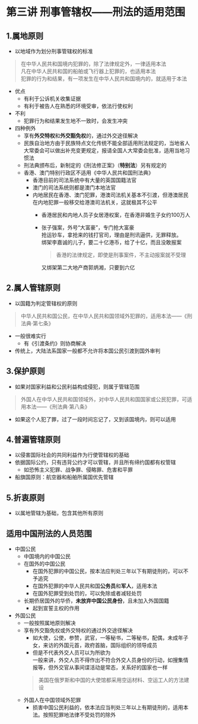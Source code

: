 # 第三讲 刑事管辖权——刑法的适用范围
## 1.属地原则 
* 以地域作为划分刑事管辖权的标准
> 在中华人民共和国境内犯罪的，除了法律规定外，一律适用本法  
> 凡在中华人民共和国的船舶或飞行器上犯罪的，也适用本法  
> 犯罪的行为和结果，有一项发生在中华人民共和国境内的，就适用于本法
* 优点
	* 有利于公诉机关收集证据
	* 有利于被告人在熟悉的环境受审，依法行使权利
* 不利
	* 犯罪行为和结果发生地不一致时，会发生冲突
* 四种例外
	* 享有**外交特权**和**外交豁免权**的，通过外交途径解决
	* 民族自治地方由于民族特点文化传统不能全部适用刑法规定的，当地省人大常委会可以做出补充变更规定，报请全国人大常委会批准，适用当地习惯法
	* 刑法典颁布后，新制定的《刑法修正案》（**特别法**）另有规定的
	* 香港、澳门特别行政区不适用《中华人民共和国刑法典》
		* 香港目前的司法系统中有大量的英国国籍法官  
		* 澳门的司法系统则都是澳门本地法官
		* 内地居民在香港、澳门犯罪，港澳司法机关基本不引渡，但港澳居民在内地犯罪一般移交给港澳司法机关，这就极其不公平
			* 香港居民和内地人员子女居港权案，在香港非婚生子女约100万人
			* 张子强案，外号“大富豪”，专门抢大富豪  
				抢运钞车，拿抢来的钱打官司，理由是刑讯逼供，无罪释放。  
				绑架李嘉诚的儿子，要二十亿港币，给了十亿，而且没敢报案  
				> 香港的法律规定，即使是刑事案件，不主动报案就不受理  
				
				又绑架第二大地产商郭炳湘，只要到六亿
## 2.属人管辖原则
* 以国籍为判定管辖权的原则
> 中华人民共和国公民，在中华人民共和国领域外犯罪的，适用本法——《刑法典·第七条》
* 一般很难实行
	* 有《引渡条约》则协商解决
* 传统上，大陆法系国家一般都不允许将本国公民引渡到国外审判

## 3.保护原则
* 如果对国家利益和公民利益构成侵犯，则属于管辖范围
> 外国人在中华人民共和国领域外，对中华人民共和国国家或公民犯罪，可适用本法——《刑法典·第八条》
* 如果这个人犯了罪，过了一段时间忘记了，又到该国境内，则可以适用

## 4.普遍管辖原则
* 以侵害国际社会的共同利益作为行使管辖权的基础
* 依据国际公约，只有违背公约才可以管辖，并且所有缔约国都有权管辖
	* 如恐怖主义犯罪、战争罪、侵略罪、危害和平罪
* 船旗国原则：航空器和船舶所属国优先管辖

## 5.折衷原则
* 以属地管辖为基础，包含其他所有原则

## 适用中国刑法的人员范围
* 中国公民
	* 中国境内的中国公民
	* 在国外的中国公民
		* 在国外犯罪的中国公民，按本法应判处三年以下有期徒刑的，可以不予追究
		* 在国外犯罪的中华人民共和国**公务员**和**军人**，适用本法
		* 在国外犯罪受到处罚的，可以免除或者减轻处罚
	* 长期侨居国外的华侨，**未放弃中国公民身份**，且未加入外国国籍  
		* 起到宣誓主权的作用
* 外国公民
	* 一般按照属地原则解决
	* 享有外交豁免权或外交特权的通过外交途径解决  
		* 如大使，公使，参赞，武官，一等秘书，二等秘书，配偶，未成年子女，来访的外国元首，政府首脑，国际组织的领导成员
		* 但是不代表外交人员可以为所欲为  
			一般来讲，外交人员不得作出不符合外交人员身份的行动，如搜集情报等，但外交官从事间谍活动是常态，关系好的国家也一样  
		> 美国在俄罗斯和中国的大使馆都采用空运材料、空运工人的方法建设
	* 外国人在中国领域外犯罪  
		* 损害中国公民利益的，依本法应当判处三年以上有期徒刑的，适用本法。按照犯罪地法律不受处罚的除外

